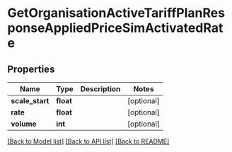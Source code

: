 # GetOrganisationActiveTariffPlanResponseAppliedPriceSimActivatedRate

## Properties
Name | Type | Description | Notes
------------ | ------------- | ------------- | -------------
**scale_start** | **float** |  | [optional] 
**rate** | **float** |  | [optional] 
**volume** | **int** |  | [optional] 

[[Back to Model list]](../../README.md#documentation-for-models) [[Back to API list]](../../README.md#documentation-for-api-endpoints) [[Back to README]](../../README.md)

